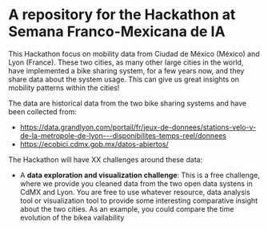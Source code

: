 # A repository for the Hackathon at Semana Franco-Mexicana de IA

This Hackathon focus on mobility data from Ciudad de México (México) and Lyon (France). These two cities, as many other large cities in the world, have implemented a bike sharing system, for a few years now, and they share data about the system usage. This can give us great insights on mobility patterns within the cities!

The data are historical data from the two bike sharing systems and have been collected from:
* https://data.grandlyon.com/portail/fr/jeux-de-donnees/stations-velo-v-de-la-metropole-de-lyon---disponibilites-temps-reel/donnees
* https://ecobici.cdmx.gob.mx/datos-abiertos/

The Hackathon will have XX challenges around these data:

* A **data exploration and visualization challenge**: This is a free challenge, where we provide you cleaned data from the two open data systens in CdMX and Lyon. You are free to use whatever resource, data analysis tool or visualization tool to provide some interesting comparative insight about the two cities. As an example, you could compare the time evolution of the bikea vailability   